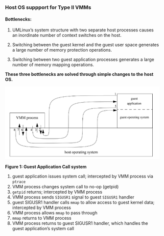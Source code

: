 ### Host OS suppport for Type II VMMs

#### Bottlenecks:

1. UMLinux’s system structure with two separate host processes causes an inordinate number of context switches on the host.

2. Switching between the guest kernel and the guest user space generates a large number of memory protection operations.

3. Switching between two guest application processes generates a large number of memory mapping operations.

**These three bottlenecks are solved through simple changes to the host OS.**



![Figure 1: Guest Application Call system](guest_app_call_system.png?raw=true "Figure 1: Guest Application Call system")

**Figure 1: Guest Application Call system**

1. guest application issues system call; intercepted by VMM process via `ptrace`
2. VMM process changes system call to no-op (getpid)
3. `getpid` returns; intercepted by VMM process
4. VMM process sends `SIGUSR1` signal to guest `SIGUSR1` handler
5. guest SIGUSR1 handler calls `mmap` to allow access to guest kernel data; intercepted by VMM process
6. VMM process allows `mmap` to pass through
7. `mmap` returns to VMM process
8. VMM process returns to guest SIGUSR1 handler, which handles the guest application’s system call
